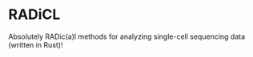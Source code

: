 # RADiCL

Absolutely RADic(a)l methods for analyzing single-cell sequencing data (written in Rust)!
